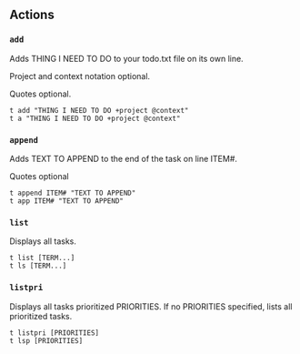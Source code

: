 ## Actions

### `add`
Adds THING I NEED TO DO to your todo.txt file on its own line.  

Project and context notation optional.  

Quotes optional.

```shell
t add "THING I NEED TO DO +project @context"
t a "THING I NEED TO DO +project @context"
```

### `append`
Adds TEXT TO APPEND to the end of the task on line ITEM#.

Quotes optional

```shell
t append ITEM# "TEXT TO APPEND"
t app ITEM# "TEXT TO APPEND"
```

### `list`
Displays all tasks.
​    
```shell
t list [TERM...]
t ls [TERM...]
```

### `listpri`

Displays all tasks prioritized PRIORITIES. If no PRIORITIES specified, lists all prioritized tasks.

```shell
t listpri [PRIORITIES]
t lsp [PRIORITIES]
```